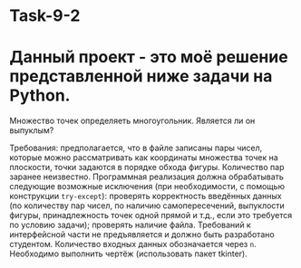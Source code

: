 # Task-9-2

# Данный проект - это моё решение представленной ниже задачи на Python. 
  
Множество точек определяеть многоугольник. Является ли он выпуклым?

Требования: предполагается, что в файле записаны пары чисел, которые можно рассматривать как координаты множества
точек на плоскости, точки задаются в порядке
обхода фигуры. Количество пар заранее неизвестно. Программная реализация должна обрабатывать следующие возможные
исключения (при необходимости, с помощью
конструкции `try-except`): проверять корректность введённых данных 
(по количеству пар чисел, по наличию самопересечений,
выпуклости фигуры, принадлежность точек одной прямой и т.д., если это требуется по условию задачи); проверять
наличие файла.
Требований к интерфейсной части не предъявляется и должно быть разработано студентом. Количество входных данных 
обозначается через `n`. Необходимо выполнить чертёж (использовать пакет tkinter).
